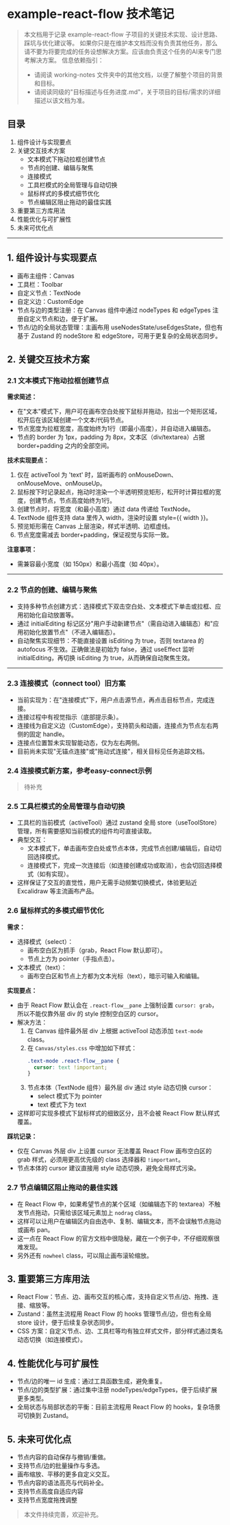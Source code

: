 # example-react-flow 技术笔记

> 本文档用于记录 example-react-flow 子项目的关键技术实现、设计思路、踩坑与优化建议等。
> 如果你只是在维护本文档而没有负责其他任务，那么请不要为将要完成的任务设想解决方案。应该由负责这个任务的AI来专门思考解决方案。
> 信息依赖指引：
> - 请阅读 working-notes 文件夹中的其他文档，以便了解整个项目的背景和目标。
> - 请阅读同级的"目标描述与任务进度.md"，关于项目的目标/需求的详细描述以该文档为准。

## 目录

1. 组件设计与实现要点
2. 关键交互技术方案
   - 文本模式下拖动拉框创建节点
   - 节点的创建、编辑与聚焦
   - 连接模式
   - 工具栏模式的全局管理与自动切换
   - 鼠标样式的多模式细节优化
   - 节点编辑区阻止拖动的最佳实践
3. 重要第三方库用法
4. 性能优化与可扩展性
5. 未来可优化点

---

## 1. 组件设计与实现要点

- 画布主组件：Canvas
- 工具栏：Toolbar
- 自定义节点：TextNode
- 自定义边：CustomEdge
- 节点与边的类型注册：在 Canvas 组件中通过 nodeTypes 和 edgeTypes 注册自定义节点和边，便于扩展。
- 节点/边的全局状态管理：主画布用 useNodesState/useEdgesState，但也有基于 Zustand 的 nodeStore 和 edgeStore，可用于更复杂的全局状态同步。

## 2. 关键交互技术方案

### 2.1 文本模式下拖动拉框创建节点

**需求简述：**
- 在"文本"模式下，用户可在画布空白处按下鼠标并拖动，拉出一个矩形区域，松开后在该区域创建一个文本/代码节点。
- 节点宽度为拉框宽度，高度始终为1行（即最小高度），并自动进入编辑态。
- 节点的 border 为 1px，padding 为 8px，文本区（div/textarea）占据 border+padding 之内的全部空间。

**技术实现要点：**
1. 仅在 activeTool 为 'text' 时，监听画布的 onMouseDown、onMouseMove、onMouseUp。
2. 鼠标按下时记录起点，拖动时渲染一个半透明预览矩形，松开时计算拉框的宽度，创建节点，节点高度始终为1行。
3. 创建节点时，将宽度（和最小高度）通过 data 传递给 TextNode。
4. TextNode 组件支持 data 里传入 width，渲染时设置 style={{ width }}。
5. 预览矩形需在 Canvas 上层渲染，样式半透明、边框虚线。
6. 节点宽度需减去 border+padding，保证视觉与实际一致。

**注意事项：**
- 需兼容最小宽度（如 150px）和最小高度（如 40px）。

---

### 2.2 节点的创建、编辑与聚焦

- 支持多种节点创建方式：选择模式下双击空白处、文本模式下单击或拉框、应用初始化自动放置等。
- 通过 initialEditing 标记区分"用户手动新建节点"（需自动进入编辑态）和"应用初始化放置节点"（不进入编辑态）。
- 自动聚焦实现细节：不能直接设置 isEditing 为 true，否则 textarea 的 autofocus 不生效。正确做法是初始为 false，通过 useEffect 监听 initialEditing，再切换 isEditing 为 true，从而确保自动聚焦生效。

---

### 2.3 连接模式（connect tool）旧方案

- 当前实现为：在"连接模式"下，用户点击源节点，再点击目标节点，完成连接。
- 连接过程中有视觉指示（底部提示条）。
- 连接线为自定义边（CustomEdge），支持箭头和动画，连接点为节点左右两侧的固定 handle。
- 连接点位置暂未实现智能动态，仅为左右两侧。
- 目前尚未实现"无锚点连接"或"拖动式连接"，相关目标见任务追踪文档。

### 2.4 连接模式新方案，参考easy-connect示例

> 待补充

### 2.5 工具栏模式的全局管理与自动切换

- 工具栏的当前模式（activeTool）通过 zustand 全局 store（useToolStore）管理，所有需要感知当前模式的组件均可直接读取。
- 典型交互：
  - 文本模式下，单击画布空白处或节点本体，完成节点创建/编辑后，自动切回选择模式。
  - 连接模式下，完成一次连接后（如连接创建成功或取消），也会切回选择模式（如有实现）。
- 这样保证了交互的直觉性，用户无需手动频繁切换模式，体验更贴近 Excalidraw 等主流画布产品。

### 2.6 鼠标样式的多模式细节优化

**需求：**
- 选择模式（select）：
  - 画布空白区为抓手（grab，React Flow 默认即可）。
  - 节点上方为 pointer（手指点击）。
- 文本模式（text）：
  - 画布空白区和节点上方都为文本光标（text），暗示可输入和编辑。

**实现要点：**
- 由于 React Flow 默认会在 `.react-flow__pane` 上强制设置 `cursor: grab`，所以不能仅靠外层 div 的 style 控制空白区的 cursor。
- 解决方法：
  1. 在 Canvas 组件最外层 div 上根据 activeTool 动态添加 `text-mode` class。
  2. 在 `Canvas/styles.css` 中增加如下样式：
     ```css
     .text-mode .react-flow__pane {
       cursor: text !important;
     }
     ```
  3. 节点本体（TextNode 组件）最外层 div 通过 style 动态切换 cursor：
     - select 模式下为 pointer
     - text 模式下为 text
- 这样即可实现多模式下鼠标样式的细致区分，且不会被 React Flow 默认样式覆盖。

**踩坑记录：**
- 仅在 Canvas 外层 div 上设置 cursor 无法覆盖 React Flow 画布空白区的 grab 样式，必须用更高优先级的 class 选择器和 `!important`。
- 节点本体的 cursor 建议直接用 style 动态切换，避免全局样式污染。

### 2.7 节点编辑区阻止拖动的最佳实践

- 在 React Flow 中，如果希望节点的某个区域（如编辑态下的 textarea）不触发节点拖动，只需给该区域元素加上 `nodrag` class。
- 这样可以让用户在编辑区内自由选中、复制、编辑文本，而不会误触节点拖动或画布 pan。
- 这一点在 React Flow 的官方文档中很隐秘，藏在一个例子中，不仔细观察很难发现。
- 另外还有 `nowheel` class，可以阻止画布滚轮缩放。

## 3. 重要第三方库用法

- React Flow：节点、边、画布交互的核心库，支持自定义节点/边、拖拽、连接、缩放等。
- Zustand：虽然主流程用 React Flow 的 hooks 管理节点/边，但也有全局 store 设计，便于后续复杂状态同步。
- CSS 方案：自定义节点、边、工具栏等均有独立样式文件，部分样式通过类名动态切换（如连接模式）。

## 4. 性能优化与可扩展性

- 节点/边的唯一 id 生成：通过工具函数生成，避免重复。
- 节点/边的类型扩展：通过集中注册 nodeTypes/edgeTypes，便于后续扩展更多类型。
- 全局状态与局部状态的平衡：目前主流程用 React Flow 的 hooks，复杂场景可切换到 Zustand。

## 5. 未来可优化点

- 节点内容的自动保存与撤销/重做。
- 支持节点/边的批量操作与多选。
- 画布缩放、平移的更多自定义交互。
- 节点内容的语法高亮与代码补全。
- 支持节点高度自适应内容
- 支持节点宽度拖拽调整 

> 本文件持续完善，欢迎补充。 